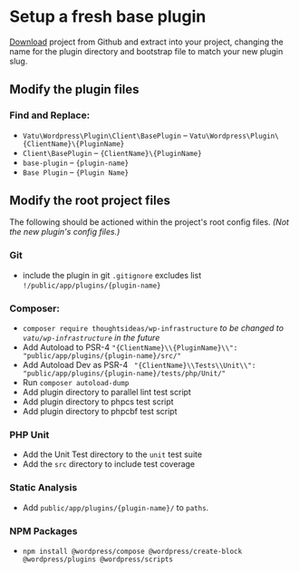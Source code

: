 # Setup a fresh base plugin

[Download](https://github.com/vatu-team/base-plugin/archive/refs/heads/trunk.zip) project from Github and extract into your project, changing the name for the plugin directory and bootstrap file to match your new plugin slug.

## Modify the plugin files

### Find and Replace:

- `Vatu\Wordpress\Plugin\Client\BasePlugin` – `Vatu\Wordpress\Plugin\{ClientName}\{PluginName}`
- `Client\BasePlugin` – `{ClientName}\{PluginName}`
- `base-plugin` – `{plugin-name}`
- `Base Plugin` – `{Plugin Name}`

## Modify the root project files

The following should be actioned within the project's root config files.
_(Not the new plugin's config files.)_

### Git

- include the plugin in git `.gitignore` excludes list `!/public/app/plugins/{plugin-name}`

### Composer:

- `composer require thoughtsideas/wp-infrastructure` _to be changed to `vatu/wp-infrastructure` in the future_
- Add Autoload to PSR-4 `"{ClientName}\\{PluginName}\\": "public/app/plugins/{plugin-name}/src/"`
- Add Autoload Dev as PSR-4  ` "{ClientName}\\Tests\\Unit\\": "public/app/plugins/{plugin-name}/tests/php/Unit/"`
- Run `composer autoload-dump`
- Add plugin directory to parallel lint test script
- Add plugin directory to phpcs test script
- Add plugin directory to phpcbf test script


### PHP Unit
- Add the Unit Test directory to the `unit` test suite
- Add the `src` directory to include test coverage

### Static Analysis
- Add `public/app/plugins/{plugin-name}/` to `paths`.

### NPM Packages
- `npm install @wordpress/compose @wordpress/create-block @wordpress/plugins @wordpress/scripts`
